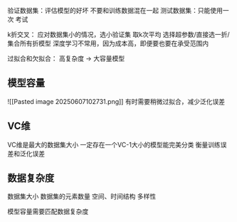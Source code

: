 验证数据集：评估模型的好坏
    不要和训练数据混在一起
测试数据集：只能使用一次
    考试


k折交叉：
    应对数据集小的情况，选小验证集
    取k次平均
    选择超参数/直接选一折/集合所有折模型
    深度学习不常用，因为成本高，即便要也要在承受范围内
    
过拟合和欠拟合：
    高复杂度 -> 大容量模型

## 模型容量
![[Pasted image 20250607102731.png]]
有时需要稍微过拟合，减少泛化误差

## VC维
VC维是最大的数据集大小
一定存在一个VC-1大小的模型能完美分类
衡量训练误差和泛化误差

## 数据复杂度
数据集大小
数据集的元素数量
空间、时间结构
多样性

模型容量需要匹配数据复杂度
